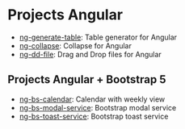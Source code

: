 # Projects Angular
* [ng-generate-table](https://github.com/alvaromarinho/libs/tree/master/projects/ng-generate-table): Table generator for Angular
* [ng-collapse](https://github.com/alvaromarinho/libs/tree/master/projects/ng-collapse): Collapse for Angular
* [ng-dd-file](https://github.com/alvaromarinho/libs/tree/master/projects/ng-dd-file): Drag and Drop files for Angular

## Projects Angular + Bootstrap 5
* [ng-bs-calendar](https://github.com/alvaromarinho/libs/tree/master/projects/ng-bs-calendar): Calendar with weekly view
* [ng-bs-modal-service](https://github.com/alvaromarinho/libs/tree/master/projects/ng-bs-modal-service): Bootstrap modal service
* [ng-bs-toast-service](https://github.com/alvaromarinho/libs/tree/master/projects/ng-bs-toast-service): Bootstrap toast service
